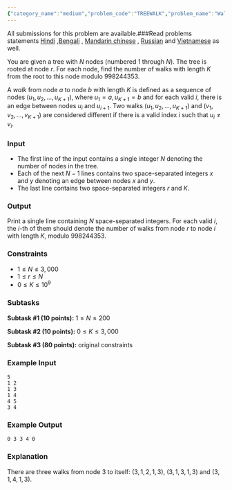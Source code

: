 ```yaml
---
{"category_name":"medium","problem_code":"TREEWALK","problem_name":"Walk on Tree","languages_supported":{"0":"C","1":"CPP14","2":"JAVA","3":"PYTH","4":"PYTH 3.6","5":"PYPY","6":"CS2","7":"PAS fpc","8":"PAS gpc","9":"RUBY","10":"PHP","11":"GO","12":"NODEJS","13":"HASK","14":"rust","15":"SCALA","16":"swift","17":"D","18":"PERL","19":"FORT","20":"WSPC","21":"ADA","22":"CAML","23":"ICK","24":"BF","25":"ASM","26":"CLPS","27":"PRLG","28":"ICON","29":"SCM qobi","30":"PIKE","31":"ST","32":"NICE","33":"LUA","34":"BASH","35":"NEM","36":"LISP sbcl","37":"LISP clisp","38":"SCM guile","39":"JS","40":"ERL","41":"TCL","42":"kotlin","43":"PERL6","44":"TEXT","45":"SCM chicken","46":"PYP3","47":"CLOJ","48":"COB","49":"FS"},"max_timelimit":3,"source_sizelimit":50000,"problem_author":"jtnydv25","problem_tester":null,"date_added":"4-08-2018","tags":{"0":"hard","1":"jtnydv25","2":"math","3":"oct18","4":"recurrences"},"editorial_url":"https://discuss.codechef.com/problems/TREEWALK","time":{"view_start_date":1540027803,"submit_start_date":1540027803,"visible_start_date":1540027803,"end_date":1735669800},"is_direct_submittable":false,"layout":"problem"}
---
```

<span class="solution-visible-txt">All submissions for this problem are available.</span>###Read problems statements [Hindi](http://www.codechef.com/download/translated/OCT18/hindi/TREEWALK.pdf) ,[Bengali](http://www.codechef.com/download/translated/OCT18/bengali/TREEWALK.pdf) , [Mandarin chinese](http://www.codechef.com/download/translated/OCT18/mandarin/TREEWALK.pdf) , [Russian](http://www.codechef.com/download/translated/OCT18/russian/TREEWALK.pdf) and [Vietnamese](http://www.codechef.com/download/translated/OCT18/vietnamese/TREEWALK.pdf) as well.


You are given a tree with $N$ nodes (numbered $1$ through $N$). The tree is rooted at node $r$. For each node, find the number of walks with length $K$ from the root to this node modulo $998244353$.

A *walk* from node $a$ to node $b$ with length $K$ is defined as a sequence of nodes $(u_1, u_2, \dots, u_{K+1})$, where $u_1 = a, u_{K+1} = b$ and for each valid $i$, there is an edge between nodes $u_i$ and $u_{i+1}$. Two walks $(u_1, u_2, \dots, u_{K+1})$ and $(v_1, v_2, \dots, v_{K+1})$ are considered different if there is a valid index $i$ such that $u_i \neq v_i$.

### Input
- The first line of the input contains a single integer $N$ denoting the number of nodes in the tree.
- Each of the next $N-1$ lines contains two space-separated integers $x$ and $y$ denoting an edge between nodes $x$ and $y$.
- The last line contains two space-separated integers $r$ and $K$.

### Output
Print a single line containing $N$ space-separated integers. For each valid $i$, the $i$-th of them should denote the number of walks from node $r$ to node $i$ with length $K$, modulo $998244353$.

### Constraints 
- $1 \le N \le 3,000$
- $1 \le r \le N$
- $0 \le K \le 10^9$

### Subtasks
**Subtask #1 (10 points):** $1 \le N \le 200$

**Subtask #2 (10 points):** $0 \le K \le 3,000$

**Subtask #3 (80 points):** original constraints

### Example Input
```
5
1 2
1 3
1 4
4 5
3 4
```

### Example Output
```
0 3 3 4 0
```

### Explanation
There are three walks from node $3$ to itself: $(3, 1, 2, 1, 3)$, $(3, 1, 3, 1, 3)$ and $(3, 1, 4, 1, 3)$.
